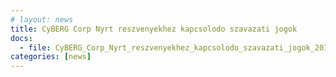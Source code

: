 ```yaml
---
# layout: news
title: CyBERG Corp Nyrt reszvenyekhez kapcsolodo szavazati jogok
docs:
  - file: CyBERG_Corp_Nyrt_reszvenyekhez_kapcsolodo_szavazati_jogok_2018.10.31.pdf
categories: [news]
---
```

